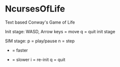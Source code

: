 NcursesOfLife
=============

Text based Conway's Game of Life

Init stage:
WASD, Arrow keys = move
q = quit init stage

SIM stage:
p = play/pause
n = step
+ = faster
- = slower
i = re-init
q = quit

